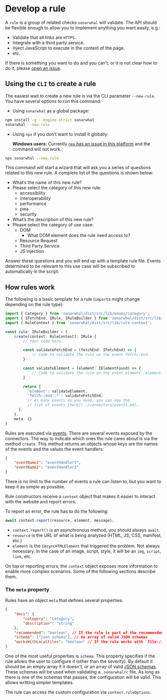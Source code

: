 # Develop a rule

A `rule` is a group of related checks `sonarwhal` will validate. The API should
be flexible enough to allow you to implement anything you want easily, e.g.:

* Validate that all links are `HTTPS`.
* Integrate with a third party service.
* Inject JavaScript to execute in the context of the page.
* etc.

If there is something you want to do and you can’t, or it is not clear
how to do it, please [open an issue][new issue].

## Using the `CLI` to create a rule

The easiest wait to create a new rule is via the CLI parameter `--new-rule`.
You have several options to run this command:

* Using `sonarwhal` as a global package:

```bash
npm install -g --engine-strict sonarwhal
sonarwhal --new-rule
```

* Using `npx` if you don’t want to install it globally:

  **Windows users:** Currently [`npx` has an issue in this
  platform][npx issue] and the command will not work.

```bash
npx sonarwhal --new-rule
```

This command will start a wizard that will ask you a series of questions
related to this new rule. A complete list of the questions is shown below:

* What’s the name of this new rule?
* Please select the category of this new rule:
  * accessibility
  * interoperability
  * performance
  * pwa
  * security
* What’s the description of this new rule?
* Please select the category of use case:
  * DOM
    * What DOM element does the rule need access to?
  * Resource Request
  * Third Party Service
  * JS injection

Answer these questions and you will end up with a template rule file.
Events determined to be relevant to this use case will be subscribed
to automatically in the script.

## How rules work

The following is a basic template for a rule (`import`s might change
depending on the rule type):

```ts
import { Category } from 'sonarwhal/dist/src/lib/enums/category';
import { IFetchEnd, IRule, IRuleBuilder } from 'sonarwhal/dist/src/lib/types';
import { RuleContext } from 'sonarwhal/dist/src/lib/rule-context';

const rule: IRuleBuilder = {
    create(context: RuleContext): IRule {
        // Your code here.

        const validateFetchEnd = (fetchEnd: IFetchEnd) => {
            // Code to validate the rule on the event fetch::end.
        }

        const validateElement = (element: IElementFound) => {
            // Code to validate the rule on the event element::element-type.
        }

        return {
          'element': validateElement,
          'fetch::end::*': validateFetchEnd,
          // As many events as you need, you can see the
          // list of events [here](../connectors/events.md).
      };
    },
    meta: {}
}
```

Rules are executed via [events](../connectors/events.md). There are several
events exposed by the connectors. The way to indicate which ones the rule cares
about is via the method `create`. This method returns an objects whose keys
are the names of the events and the values the event handlers:

```json
{
    "eventName1": "eventHandler1",
    "eventName2": "eventHandler2"
}
```

There is no limit to the number of events a rule can listen to, but you want
to keep it as simple as possible.

Rule constructors receive a `context` object that makes it easier to interact
with the website and report errors.

To report an error, the rule has to do the following:

```ts
await context.report(resource, element, message);
```

* `context.report()` is an asynchronous method, you should always `await`.
* `resource` is the URL of what is being analyzed (HTML, JS, CSS, manifest,
  etc.)
* `element` is the `IAsyncHTMLElement` that triggered the problem. Not always
  necessary. In the case of an image, script, style, it will be an `img`,
  `script`, `link`, etc.

On top or reporting errors, the `context` object exposes more information
to enable more complex scenarios. Some of the following sections describe them.

### The `meta` property

Rules have an object `meta` that defines several properties:

```json
{
    "docs": {
        "category": "Category",
        "description": "string"
    },
    "recommended": "boolean", // If the rule is part of the recommended options
    "schema": ["json schema"], // An array of valid JSON schemas
    "worksWithLocalFiles": "boolean" // If the rule works with `file://`
}
```

One of the most useful properties is `schema`. This property specifies
if the rule allows the user to configure it (other than the severity).
By default it should be an empty array if it doesn't, or an array of
valid [JSON schemas][json schema]. These schemas will be used when
validating a `.sonarwhalrc` file. As long as there is one of the schemas
that passes, the configuration will be valid. This allows writting
simpler templates.

The rule can access the custom configuration via `context.ruleOptions`.

<!-- Link labels: -->

[custom rule]: ../guides/create-custom-rule.md
[json schema]: http://json-schema.org/
[new issue]: https://github.com/sonarwhal/sonarwhal/issues/new
[npx issue]: https://github.com/npm/npm/issues/17869
